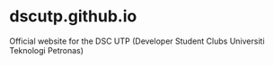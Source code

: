 # dscutp.github.io
Official website for the DSC UTP (Developer Student Clubs Universiti Teknologi Petronas)
